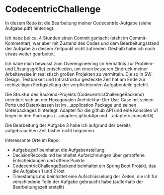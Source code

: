 # CodecentricChallenge

In diesem Repo ist die Bearbeitung meiner Codecentric-Aufgabe (siehe Aufgabe.pdf) hinterlegt.

Ich habe bei ca. 4 Stunden einen Commit gemacht (steht im Commit-Kommentar), war aber mit Zustand des Codes und dem Bearbeitungsstand der Aufgabe zu diesem Zeitpunkt nicht zufrieden. Deshalb habe ich noch etwas weiter gearbeitet.

Ich habe mich bewusst zum Overengineering (in Verhältnis zur Problem- und Lösungsgröße) entschieden, um einen besseren Eindruck meiner Arbeitsweise in realistisch großen Projekten zu vermitteln. Die so in SW-Design, Testbarkeit und Infrastruktur gesteckte Zeit hat am Ende zur rechtzeitigen Fertigstellung der verpflichtenden Aufgabenteile gefehlt.

Die Struktur des Backend-Projekts (CodecentricChallengeBackend) orientiert sich an der Hexagonalen Architektur: Der Use-Case mit seinen Ports und Datenklassen ist im ...application Package und seinen Unterpackages hinterlegt. Adapter für die github API und eine Konsolen UI liegen in den Packages (...adapters.githubApi und ...adapters.consoleUi)

Die Bearbeitung der Aufgabe 3 habe ich aufgrund der bereits aufgebrauchten Zeit bisher nicht begonnen.

Interessante Orte im Repo:
- Aufgabe.pdf beinhaltet die Aufgabenstellung
- DecisionRecords.md beinhaltet Aufzeichnungen über getroffene Entscheidungen und offene Punkte
- CodecentricChallengeBackend beinhaltet ein Spring Boot Projekt, das die Aufgaben 1 und 2 löst
- Timestamps.md beinhaltet eine Aufschlüsselung der Zeiten, die ich für verschiedene Teile der Aufgabe gebraucht habe (außerhalb der Bearbeitungszeit erstellt)


